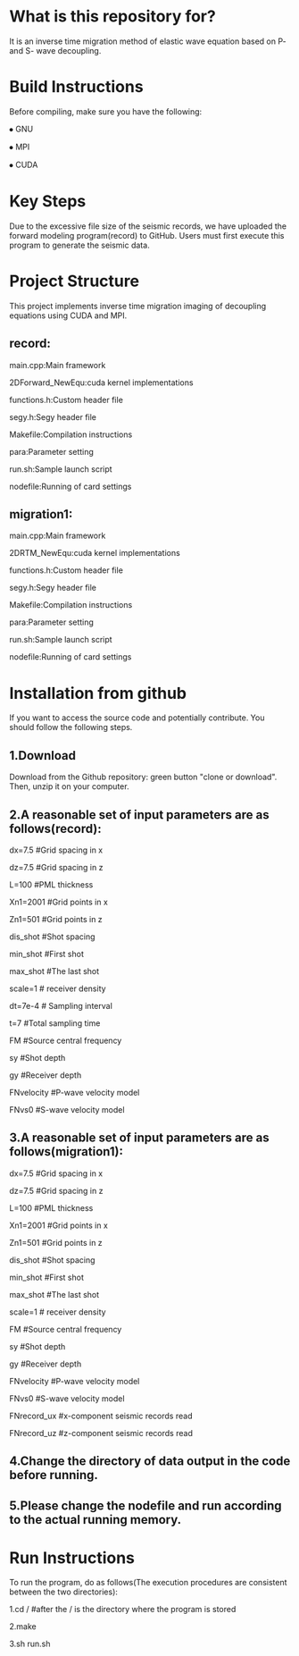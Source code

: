 What is this repository for?
=

It is an inverse time migration method of elastic wave equation based on P- and S- wave decoupling.

Build Instructions
=

Before compiling, make sure you have the following:

⦁	GNU

⦁	MPI

⦁	CUDA

Key Steps
=

Due to the excessive file size of the seismic records, we have uploaded the forward modeling program(record) to GitHub. Users must first execute this program to generate the seismic data.

Project Structure
=

This project implements inverse time migration imaging of decoupling equations using CUDA and MPI.

record:
-

main.cpp:Main framework

2DForward_NewEqu:cuda kernel implementations

functions.h:Custom header file

segy.h:Segy header file

Makefile:Compilation instructions

para:Parameter setting

run.sh:Sample launch script

nodefile:Running of card settings

migration1:
-

main.cpp:Main framework

2DRTM_NewEqu:cuda kernel implementations

functions.h:Custom header file

segy.h:Segy header file

Makefile:Compilation instructions

para:Parameter setting

run.sh:Sample launch script

nodefile:Running of card settings

Installation from github
=

If you want to access the source code and potentially contribute. You should follow the following steps.

1.Download
  -
Download from the Github repository: green button "clone or download". Then, unzip it on your computer.

2.A reasonable set of input parameters are as follows(record):
  -
dx=7.5                           #Grid spacing in x

dz=7.5                           #Grid spacing in z

L=100                            #PML thickness

Xn1=2001                    #Grid points in x

Zn1=501                       #Grid points in z

dis_shot                        #Shot spacing

min_shot                      #First shot

max_shot                     #The last shot

scale=1                           # receiver density

dt=7e-4                           # Sampling interval

t=7                                        #Total sampling time

FM                                  #Source central frequency

sy                                    #Shot depth

gy                                    #Receiver depth

FNvelocity                    #P-wave velocity model

FNvs0                            #S-wave velocity model

3.A reasonable set of input parameters are as follows(migration1):
  -
dx=7.5                           #Grid spacing in x

dz=7.5                           #Grid spacing in z

L=100                            #PML thickness

Xn1=2001                    #Grid points in x

Zn1=501                       #Grid points in z

dis_shot                        #Shot spacing

min_shot                      #First shot

max_shot                     #The last shot

scale=1                           # receiver density

FM                                  #Source central frequency

sy                                    #Shot depth

gy                                    #Receiver depth

FNvelocity                    #P-wave velocity model

FNvs0                            #S-wave velocity model

FNrecord_ux               #x-component seismic records read

FNrecord_uz               #z-component seismic records read

4.Change the directory of data output in the code before running.
  -
5.Please change the nodefile and run according to the actual running memory.
  -
Run Instructions
=

To run the program, do as follows(The execution procedures are consistent between the two directories):

1.cd /                     #after the /   is the directory where the program is stored
   
2.make

3.sh run.sh


